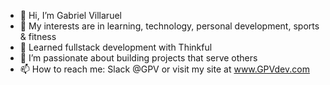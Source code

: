 - 👋 Hi, I’m Gabriel Villaruel
- 👀 My interests are in learning, technology, personal development, sports & fitness
- 🌱 Learned fullstack development with Thinkful
- 💞️ I’m passionate about building projects that serve others
- 📫 How to reach me: Slack @GPV or visit my site at www.GPVdev.com

<!---
GPVcode/GPVcode is a ✨ special ✨ repository because its `README.md` (this file) appears on your GitHub profile.
You can click the Preview link to take a look at your changes.
--->
